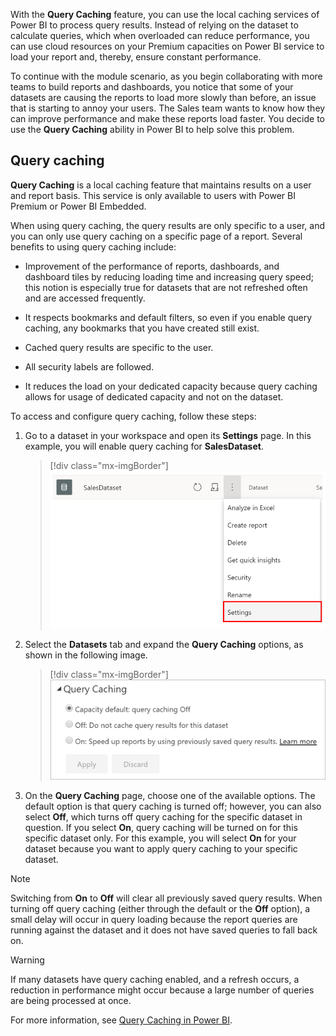 With the **Query Caching** feature, you can use the local caching services of Power BI to process query results. Instead of relying on the dataset to calculate queries, which when overloaded can reduce performance, you can use cloud resources on your Premium capacities on Power BI service to load your report and, thereby, ensure constant performance. 

To continue with the module scenario, as you begin collaborating with more teams to build reports and dashboards, you notice that some of your datasets are causing the reports to load more slowly than before, an issue that is starting to annoy your users. The Sales team wants to know how they can improve performance and make these reports load faster. You decide to use the **Query Caching** ability in Power BI to help solve this problem.

## Query caching 

**Query Caching** is a local caching feature that maintains results on a user and report basis. This service is only available to users with Power BI Premium or Power BI Embedded.  

When using query caching, the query results are only specific to a user, and you can only use query caching on a specific page of a report. Several benefits to using query caching include:  

-   Improvement of the performance of reports, dashboards, and dashboard tiles by reducing loading time and increasing query speed; this notion is especially true for datasets that are not refreshed often and are accessed frequently.  

-   It respects bookmarks and default filters, so even if you enable query caching, any bookmarks that you have created still exist. 

-   Cached query results are specific to the user. 

-   All security labels are followed.   

-   It reduces the load on your dedicated capacity because query caching allows for usage of dedicated capacity and not on the dataset.  

To access and configure query caching, follow these steps:

1. Go to a dataset in your workspace and open its **Settings** page. In this example, you will enable query caching for **SalesDataset**.  

   > [!div class="mx-imgBorder"]
   > [![Query Caching in Settings](../media/9-query-caching-settings-ssm.png)](../media/9-query-caching-settings-ssm.png#lightbox)

2. Select the **Datasets** tab and expand the **Query Caching** options, as shown in the following image.  

   > [!div class="mx-imgBorder"]
   > [![Query caching options](../media/9-query-caching-options-ss.png)](../media/9-query-caching-options-ss.png#lightbox)

3. On the **Query Caching** page, choose one of the available options. The default option is that query caching is turned off; however, you can also select **Off**, which turns off query caching for the specific dataset in question. If you select **On**, query caching will be turned on for this specific dataset only. For this example, you will select **On** for your dataset because you want to apply query caching to your specific dataset.  

> [!NOTE]
> Switching from **On** to **Off** will clear all previously saved query results. When turning off query caching (either through the default or the **Off** option), a small delay will occur in query loading because the report queries are running against the dataset and it does not have saved queries to fall back on.

> [!WARNING]
> If many datasets have query caching enabled, and a refresh occurs, a reduction in performance might occur because a large number of queries are being processed at once.  

For more information, see [Query Caching in Power BI](/power-bi/connect-data/power-bi-query-caching/?azure-portal=true).

